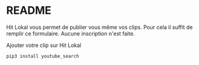 # README
Hit Lokal vous permet de publier vous même vos clips. Pour cela il suffit de remplir ce formulaire. Aucune inscription n'est faite.

Ajouter votre clip sur Hit Lokal
```bash
pip3 install youtube_search
```

